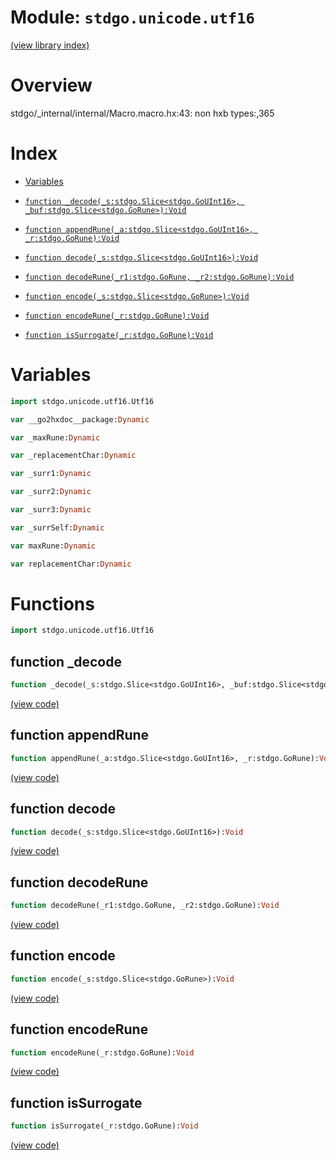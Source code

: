 # Module: `stdgo.unicode.utf16`

[(view library index)](../../stdgo.md)


# Overview


stdgo/_internal/internal/Macro.macro.hx:43: non hxb types:,365

# Index


- [Variables](<#variables>)

- [`function _decode(_s:stdgo.Slice<stdgo.GoUInt16>, _buf:stdgo.Slice<stdgo.GoRune>):Void`](<#function-_decode>)

- [`function appendRune(_a:stdgo.Slice<stdgo.GoUInt16>, _r:stdgo.GoRune):Void`](<#function-appendrune>)

- [`function decode(_s:stdgo.Slice<stdgo.GoUInt16>):Void`](<#function-decode>)

- [`function decodeRune(_r1:stdgo.GoRune, _r2:stdgo.GoRune):Void`](<#function-decoderune>)

- [`function encode(_s:stdgo.Slice<stdgo.GoRune>):Void`](<#function-encode>)

- [`function encodeRune(_r:stdgo.GoRune):Void`](<#function-encoderune>)

- [`function isSurrogate(_r:stdgo.GoRune):Void`](<#function-issurrogate>)

# Variables


```haxe
import stdgo.unicode.utf16.Utf16
```


```haxe
var __go2hxdoc__package:Dynamic
```


```haxe
var _maxRune:Dynamic
```


```haxe
var _replacementChar:Dynamic
```


```haxe
var _surr1:Dynamic
```


```haxe
var _surr2:Dynamic
```


```haxe
var _surr3:Dynamic
```


```haxe
var _surrSelf:Dynamic
```


```haxe
var maxRune:Dynamic
```


```haxe
var replacementChar:Dynamic
```


# Functions


```haxe
import stdgo.unicode.utf16.Utf16
```


## function \_decode


```haxe
function _decode(_s:stdgo.Slice<stdgo.GoUInt16>, _buf:stdgo.Slice<stdgo.GoRune>):Void
```


[\(view code\)](<./Utf16.hx#L17>)


## function appendRune


```haxe
function appendRune(_a:stdgo.Slice<stdgo.GoUInt16>, _r:stdgo.GoRune):Void
```


[\(view code\)](<./Utf16.hx#L15>)


## function decode


```haxe
function decode(_s:stdgo.Slice<stdgo.GoUInt16>):Void
```


[\(view code\)](<./Utf16.hx#L16>)


## function decodeRune


```haxe
function decodeRune(_r1:stdgo.GoRune, _r2:stdgo.GoRune):Void
```


[\(view code\)](<./Utf16.hx#L12>)


## function encode


```haxe
function encode(_s:stdgo.Slice<stdgo.GoRune>):Void
```


[\(view code\)](<./Utf16.hx#L14>)


## function encodeRune


```haxe
function encodeRune(_r:stdgo.GoRune):Void
```


[\(view code\)](<./Utf16.hx#L13>)


## function isSurrogate


```haxe
function isSurrogate(_r:stdgo.GoRune):Void
```


[\(view code\)](<./Utf16.hx#L11>)


